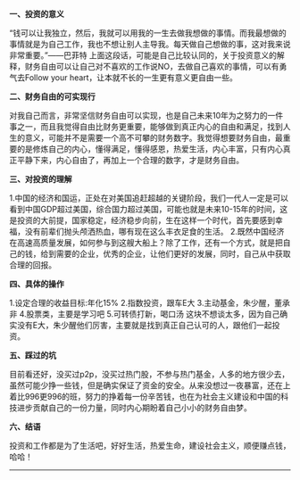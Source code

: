**一、投资的意义**

“钱可以让我独立，然后，我就可以用我的一生去做我想做的事情。而我最想做的事情就是为自己工作，我也不想让别人主导我。每天做自己想做的事，这对我来说非常重要。”——巴菲特
上面这段话，可能是自己比较认同的，关于投资意义的解释，财务自由可以让自己对不喜欢的工作说NO，去做自己喜欢的事情，可以有勇气去Follow your heart，让本就不长的一生更有意义更自由一些。

**二、财务自由的可实现行**

对我自己而言，非常坚信财务自由可以实现，也是自己未来10年为之努力的一件事之一，而且我觉得自由比财务更重要，能够做到真正内心的自由和满足，找到人生的意义，可能并不是需要一个高不可攀的财务数字。我觉得想要财务自由，最重要的是修炼自己的内心，懂得满足，懂得感恩，热爱生活，内心丰富，只有内心真正平静下来，内心自由了，再加上一个合理的数字，才是财务自由。

**三、对投资的理解**

1.中国的经济和国运，正处在对美国追赶超越的关键阶段，我们一代人一定是可以看到中国GDP超过美国，综合国力超过美国，可能也就是未来10-15年的时间，这是投资的大前提，国家稳定，经济稳步向前，生在这样一个时代，首先要感到幸福，没有前辈们抛头颅洒热血，哪有现在这么丰衣足食的生活。
2.既然中国经济在高速高质量发展，如何参与到这艘大船上？除了工作，还有一个方式，就是把自己的钱，给到需要的企业，优秀的企业，让他们更好的发展，同时，自己从中获取合理的回报。

**四、具体的操作**

1.设定合理的收益目标:年化15%
2.指数投资，跟车E大
3.主动基金，朱少醒，董承非
4.股票类，主要是学习吧
5.可转债打新，喝口汤
这块不想谈太多，因为自己确实没有E大，朱少醒他们厉害，主要就是找到真正自己认可的人，跟他们一起投资。

**五、踩过的坑**

目前看还好，没买过p2p，没买过热门股，不参与热门基金，人多的地方很少去，虽然可能少挣一些钱，但是确实保证了资金的安全。从来没想过一夜暴富，还在上着比996更996的班，努力的挣着每一份辛苦钱，也在为社会主义建设和中国的科技进步贡献自己的一份力量，同时内心期盼着自己小小的财务自由梦。

**六、结语**

投资和工作都是为了生活吧，好好生活，热爱生命，建设社会主义，顺便赚点钱，哈哈！

------

